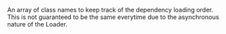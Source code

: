 An array of class names to keep track of the dependency loading order.
This is not guaranteed to be the same everytime due to the asynchronous
nature of the Loader.

